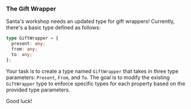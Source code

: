 ### The Gift Wrapper

Santa's workshop needs an updated type for gift wrappers! Currently, there's a basic type defined as follows:

```typescript
type GiftWrapper = {
  present: any;
  from: any;
  to: any;
};
```

Your task is to create a type named `GiftWrapper` that takes in three type parameters: `Present`, `From`, and `To`. The goal is to modify the existing `GiftWrapper` type to enforce specific types for each property based on the provided type parameters.

Good luck!
